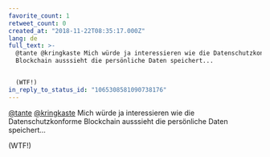 ```yaml
---
favorite_count: 1
retweet_count: 0
created_at: "2018-11-22T08:35:17.000Z"
lang: de
full_text: >-
  @tante @kringkaste Mich würde ja interessieren wie die Datenschutzkonforme
  Blockchain ausssieht die persönliche Daten speichert... 


  (WTF!)
in_reply_to_status_id: "1065308581090738176"
---
```


[@tante](https://twitter.com/tante)
[@kringkaste](https://twitter.com/kringkaste) Mich würde ja interessieren wie
die Datenschutzkonforme Blockchain ausssieht die persönliche Daten speichert...

(WTF!)
